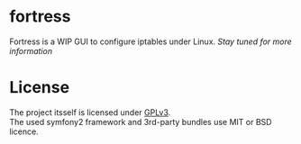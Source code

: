 fortress
========

Fortress is a WIP GUI to configure iptables under Linux.
<i>Stay tuned for more information</i>

License
=======
The project itsself is licensed under <a href="LICENSE">GPLv3</a>.<br>
The used symfony2 framework and 3rd-party bundles use MIT or BSD licence.
